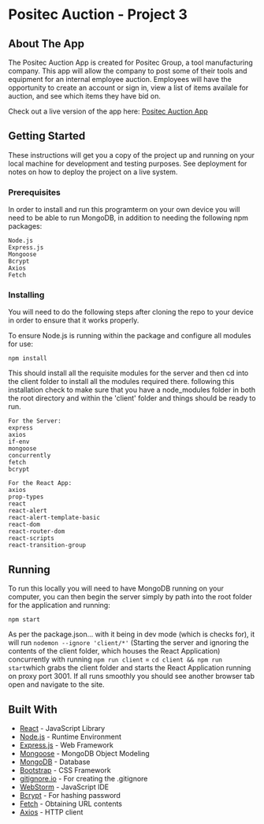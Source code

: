 # Positec Auction - Project 3

## About The App

The Positec Auction App is created for Positec Group, a tool manufacturing company. This app will allow the company to post some of their tools and equipment for an internal employee auction. Employees will have the opportunity to create an account or sign in, view a list of items availale for auction, and see which items they have bid on.

Check out a live version of the app here: [Positec Auction App](https://evening-sands-91672.herokuapp.com/)

## Getting Started

These instructions will get you a copy of the project up and running on your local machine for development and testing purposes. See deployment for notes on how to deploy the project on a live system.

### Prerequisites

In order to install and run this programterm on your own device you will need to be able to run MongoDB, in addition to needing the following npm packages:

```
Node.js
Express.js
Mongoose
Bcrypt
Axios
Fetch
```

### Installing

You will need to do the following steps after cloning the repo to your device in order to ensure that it works properly.

To ensure Node.js is running within the package and configure all modules for use:

```
npm install
```

This should install all the requisite modules for the server and then cd into the client folder to install all the modules required there. following this installation check to make sure that you have a node_modules folder in both the root directory and within the 'client' folder and things should be ready to run.

```
For the Server:
express
axios
if-env
mongoose
concurrently
fetch
bcrypt

For the React App:
axios
prop-types
react
react-alert
react-alert-template-basic
react-dom
react-router-dom
react-scripts
react-transition-group
```

## Running

To run this locally you will need to have MongoDB running on your computer, you can then begin the server simply by path into the root folder for the application and running:

```
npm start
```

As per the package.json... with it being in dev mode (which is checks for), it will run `nodemon --ignore 'client/*'` (Starting the server and ignoring the contents of the client folder, which houses the React Application) concurrently with running `npm run client` = `cd client && npm run start`which grabs the client folder and starts the React Application running on proxy port 3001. If all runs smoothly you should see another browser tab open and navigate to the site.

## Built With

- [React](https://reactjs.org/) - JavaScript Library
- [Node.js](https://nodejs.org/en/) - Runtime Environment
- [Express.js](https://expressjs.com/) - Web Framework
- [Mongoose](https://mongoosejs.com/) - MongoDB Object Modeling
- [MongoDB](https://www.mongodb.com/) - Database
- [Bootstrap](https://getbootstrap.com/) - CSS Framework
- [gitignore.io](https://www.gitignore.io/) - For creating the .gitignore
- [WebStorm](https://www.jetbrains.com/webstorm/) - JavaScript IDE
- [Bcrypt](https://www.npmjs.com/package/bcrypt) - For hashing password
- [Fetch](https://www.npmjs.com/package/fetch) -  Obtaining URL contents
- [Axios](https://www.npmjs.com/package/axios) - HTTP client